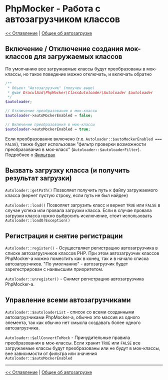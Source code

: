 # PhpMocker - Работа с автозагрузчиком классов
[<< Оглавление](../README.md) | [Общее об автозагрузке](README.md)

## Включение / Отключение создания мок-классов для загружаемых классов

По умолчанию все загружаемые классы будут преобразованы в мок-классы, но такое поведение можно отключать, и включать обратно

```php
/**
 * Объект "Автозагрузчик" (получен выше)
 * @var DraculAid\PhpMocker\ClassAutoloader\Autoloader $autoloader 
 */
$autoloader;

// Отключение преобразования в мок-классы
$autoloader->autoMockerEnabled = false;

// Включение преобразования в мок-классы
$autoloader->autoMockerEnabled = true;
```

Если преобразование включено (т.е. `Autoloader::$autoMockerEnabled === FALSE`), также будет использован "фильтр проверки
возможности преобразования в мок-класс" (`Autoloader::$autoloaderFilter`). Подробнее о [Фильтрах](filer.md)

## Вызвать загрузку класса (и получить результат загрузки)

`Autoloader::getPath()` Позволяет получить путь к файлу загружаемого класса (вернет пустую строку, если путь не был найден)

`Autoloader::load()` Позволяет загрузить класс и вернет `TRUE` или `FALSE` в случае успеха или провала загрузки класса. Если
в случае провала загрузки класса нужно выбросить исключение, стоит использовать `Autoloader::loadOrException()`

## Регистрация и снятие регистрации

`Autoloader::register()` - Осуществляет регистрацию автозагрузчика в списке автозагрузчиков классов PHP. При этом автозагрузчик
классов PhpMocker-а можно поместить как в конец, так и в начало списка автозагрузчиков. "По умолчанию" - автозагрузчик будет
зарегестрирован с наивысшим приоритетом.

`Autoloader::unregister()` - Снимет регистрацию автозагрузчика PhpMocker-а.

## Управление всеми автозагрузчиками

`Autoloader::$autoloaderList` - список со всеми созданными автозагрузчиками PhpMocker-а, обычно это массив из одного элемента,
так как обычно нет смысла создавать более одного автозагрузчика.

`Autoloader::$allConvertToMock` - Принудительные правила преобразования в мок-классы. Если хранит `TRUE` или `FALSE` все
загружаемые классы будут преобразованы или не будут в мок-классы, вне зависимости от фильтра или значения `Autoloader::$autoMockerEnabled`

---

[<< Оглавление](../README.md) | [Общее об автозагрузке](README.md)
